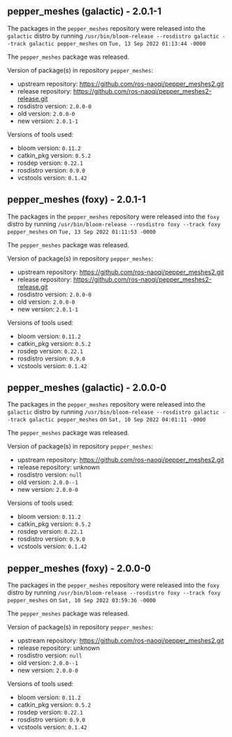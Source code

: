 ## pepper_meshes (galactic) - 2.0.1-1

The packages in the `pepper_meshes` repository were released into the `galactic` distro by running `/usr/bin/bloom-release --rosdistro galactic --track galactic pepper_meshes` on `Tue, 13 Sep 2022 01:13:44 -0000`

The `pepper_meshes` package was released.

Version of package(s) in repository `pepper_meshes`:

- upstream repository: https://github.com/ros-naoqi/pepper_meshes2.git
- release repository: https://github.com/ros-naoqi/pepper_meshes2-release.git
- rosdistro version: `2.0.0-0`
- old version: `2.0.0-0`
- new version: `2.0.1-1`

Versions of tools used:

- bloom version: `0.11.2`
- catkin_pkg version: `0.5.2`
- rosdep version: `0.22.1`
- rosdistro version: `0.9.0`
- vcstools version: `0.1.42`


## pepper_meshes (foxy) - 2.0.1-1

The packages in the `pepper_meshes` repository were released into the `foxy` distro by running `/usr/bin/bloom-release --rosdistro foxy --track foxy pepper_meshes` on `Tue, 13 Sep 2022 01:11:53 -0000`

The `pepper_meshes` package was released.

Version of package(s) in repository `pepper_meshes`:

- upstream repository: https://github.com/ros-naoqi/pepper_meshes2.git
- release repository: https://github.com/ros-naoqi/pepper_meshes2-release.git
- rosdistro version: `2.0.0-0`
- old version: `2.0.0-0`
- new version: `2.0.1-1`

Versions of tools used:

- bloom version: `0.11.2`
- catkin_pkg version: `0.5.2`
- rosdep version: `0.22.1`
- rosdistro version: `0.9.0`
- vcstools version: `0.1.42`


## pepper_meshes (galactic) - 2.0.0-0

The packages in the `pepper_meshes` repository were released into the `galactic` distro by running `/usr/bin/bloom-release --rosdistro galactic --track galactic pepper_meshes` on `Sat, 10 Sep 2022 04:01:11 -0000`

The `pepper_meshes` package was released.

Version of package(s) in repository `pepper_meshes`:

- upstream repository: https://github.com/ros-naoqi/pepper_meshes2.git
- release repository: unknown
- rosdistro version: `null`
- old version: `2.0.0--1`
- new version: `2.0.0-0`

Versions of tools used:

- bloom version: `0.11.2`
- catkin_pkg version: `0.5.2`
- rosdep version: `0.22.1`
- rosdistro version: `0.9.0`
- vcstools version: `0.1.42`


## pepper_meshes (foxy) - 2.0.0-0

The packages in the `pepper_meshes` repository were released into the `foxy` distro by running `/usr/bin/bloom-release --rosdistro foxy --track foxy pepper_meshes` on `Sat, 10 Sep 2022 03:59:36 -0000`

The `pepper_meshes` package was released.

Version of package(s) in repository `pepper_meshes`:

- upstream repository: https://github.com/ros-naoqi/pepper_meshes2.git
- release repository: unknown
- rosdistro version: `null`
- old version: `2.0.0--1`
- new version: `2.0.0-0`

Versions of tools used:

- bloom version: `0.11.2`
- catkin_pkg version: `0.5.2`
- rosdep version: `0.22.1`
- rosdistro version: `0.9.0`
- vcstools version: `0.1.42`



